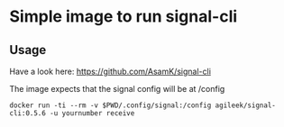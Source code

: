 # Simple image to run signal-cli
## Usage

Have a look here: https://github.com/AsamK/signal-cli

The image expects that the signal config will be at /config

```
docker run -ti --rm -v $PWD/.config/signal:/config agileek/signal-cli:0.5.6 -u yournumber receive
```
